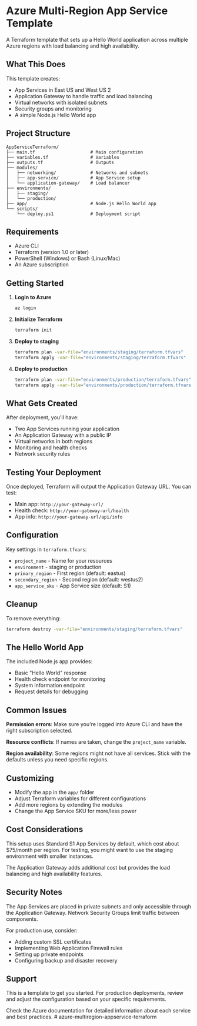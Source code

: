 
# Azure Multi-Region App Service Template

A Terraform template that sets up a Hello World application across multiple Azure regions with load balancing and high availability.

## What This Does

This template creates:

- App Services in East US and West US 2
- Application Gateway to handle traffic and load balancing
- Virtual networks with isolated subnets
- Security groups and monitoring
- A simple Node.js Hello World app

## Project Structure

```text
AppServiceTerraform/
├── main.tf                     # Main configuration
├── variables.tf                # Variables
├── outputs.tf                  # Outputs
├── modules/
│   ├── networking/             # Networks and subnets
│   ├── app-service/            # App Service setup
│   └── application-gateway/    # Load balancer
├── environments/
│   ├── staging/
│   └── production/
├── app/                        # Node.js Hello World app
└── scripts/
    └── deploy.ps1              # Deployment script
```

## Requirements

- Azure CLI
- Terraform (version 1.0 or later)
- PowerShell (Windows) or Bash (Linux/Mac)
- An Azure subscription

## Getting Started

1. **Login to Azure**

   ```bash
   az login
   ```

2. **Initialize Terraform**

   ```bash
   terraform init
   ```

3. **Deploy to staging**

   ```bash
   terraform plan -var-file="environments/staging/terraform.tfvars"
   terraform apply -var-file="environments/staging/terraform.tfvars"
   ```

4. **Deploy to production**

   ```bash
   terraform plan -var-file="environments/production/terraform.tfvars"
   terraform apply -var-file="environments/production/terraform.tfvars"
   ```

## What Gets Created

After deployment, you'll have:

- Two App Services running your application
- An Application Gateway with a public IP
- Virtual networks in both regions
- Monitoring and health checks
- Network security rules

## Testing Your Deployment

Once deployed, Terraform will output the Application Gateway URL. You can test:

- Main app: `http://your-gateway-url/`
- Health check: `http://your-gateway-url/health`
- App info: `http://your-gateway-url/api/info`

## Configuration

Key settings in `terraform.tfvars`:

- `project_name` - Name for your resources
- `environment` - staging or production
- `primary_region` - First region (default: eastus)
- `secondary_region` - Second region (default: westus2)
- `app_service_sku` - App Service size (default: S1)

## Cleanup

To remove everything:

```bash
terraform destroy -var-file="environments/staging/terraform.tfvars"
```

## The Hello World App

The included Node.js app provides:

- Basic "Hello World" response
- Health check endpoint for monitoring
- System information endpoint
- Request details for debugging

## Common Issues

**Permission errors**: Make sure you're logged into Azure CLI and have the right subscription selected.

**Resource conflicts**: If names are taken, change the `project_name` variable.

**Region availability**: Some regions might not have all services. Stick with the defaults unless you need specific regions.

## Customizing

- Modify the app in the `app/` folder
- Adjust Terraform variables for different configurations
- Add more regions by extending the modules
- Change the App Service SKU for more/less power

## Cost Considerations

This setup uses Standard S1 App Services by default, which cost about $75/month per region. For testing, you might want to use the staging environment with smaller instances.

The Application Gateway adds additional cost but provides the load balancing and high availability features.

## Security Notes

The App Services are placed in private subnets and only accessible through the Application Gateway. Network Security Groups limit traffic between components.

For production use, consider:

- Adding custom SSL certificates
- Implementing Web Application Firewall rules
- Setting up private endpoints
- Configuring backup and disaster recovery

## Support

This is a template to get you started. For production deployments, review and adjust the configuration based on your specific requirements.

Check the Azure documentation for detailed information about each service and best practices.
#   a z u r e - m u l t i r e g i o n - a p p s e r v i c e - t e r r a f o r m 
 
 